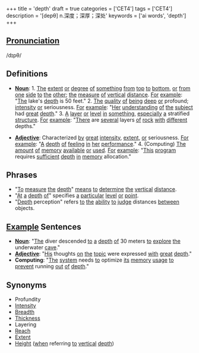 +++
title = 'depth'
draft = true
categories = ['CET4']
tags = ['CET4']
description = '[depθ] n.深度；深厚；深处'
keywords = ['ai words', 'depth']
+++

## [Pronunciation](/post/pronunciation/)
/dɪpθ/

## Definitions
- **[Noun](/post/noun/)**: 1. [The](/post/the/) [extent](/post/extent/) [or](/post/or/) [degree](/post/degree/) [of](/post/of/) [something](/post/something/) [from](/post/from/) [top](/post/top/) [to](/post/to/) [bottom](/post/bottom/), [or](/post/or/) [from](/post/from/) [one](/post/one/) [side](/post/side/) [to](/post/to/) [the](/post/the/) [other](/post/other/); [the](/post/the/) [measure](/post/measure/) [of](/post/of/) [vertical](/post/vertical/) [distance](/post/distance/). [For](/post/for/) [example](/post/example/): "[The](/post/the/) lake's [depth](/post/depth/) is 50 feet."
   2. [The](/post/the/) [quality](/post/quality/) [of](/post/of/) [being](/post/being/) [deep](/post/deep/) [or](/post/or/) profound; [intensity](/post/intensity/) [or](/post/or/) seriousness. [For](/post/for/) [example](/post/example/): "[Her](/post/her/) [understanding](/post/understanding/) [of](/post/of/) [the](/post/the/) [subject](/post/subject/) had [great](/post/great/) [depth](/post/depth/)."
   3. [A](/post/a/) [layer](/post/layer/) [or](/post/or/) [level](/post/level/) [in](/post/in/) [something](/post/something/), [especially](/post/especially/) [a](/post/a/) stratified [structure](/post/structure/). [For](/post/for/) [example](/post/example/): "[There](/post/there/) are [several](/post/several/) layers [of](/post/of/) [rock](/post/rock/) [with](/post/with/) [different](/post/different/) depths."

- **[Adjective](/post/adjective/)**: Characterized [by](/post/by/) [great](/post/great/) [intensity](/post/intensity/), [extent](/post/extent/), [or](/post/or/) seriousness. [For](/post/for/) [example](/post/example/): "[A](/post/a/) [depth](/post/depth/) [of](/post/of/) [feeling](/post/feeling/) [in](/post/in/) [her](/post/her/) [performance](/post/performance/)."
   4. (Computing) [The](/post/the/) [amount](/post/amount/) [of](/post/of/) [memory](/post/memory/) [available](/post/available/) [or](/post/or/) [used](/post/used/). [For](/post/for/) [example](/post/example/): "[This](/post/this/) [program](/post/program/) requires [sufficient](/post/sufficient/) [depth](/post/depth/) [in](/post/in/) [memory](/post/memory/) allocation."

## Phrases
- "[To](/post/to/) [measure](/post/measure/) [the](/post/the/) [depth](/post/depth/)" [means](/post/means/) [to](/post/to/) [determine](/post/determine/) [the](/post/the/) [vertical](/post/vertical/) [distance](/post/distance/).
- "[At](/post/at/) [a](/post/a/) [depth](/post/depth/) [of](/post/of/)" specifies [a](/post/a/) [particular](/post/particular/) [level](/post/level/) [or](/post/or/) [point](/post/point/).
- "[Depth](/post/depth/) perception" refers [to](/post/to/) [the](/post/the/) [ability](/post/ability/) [to](/post/to/) [judge](/post/judge/) distances [between](/post/between/) objects.

## [Example](/post/example/) Sentences
- **[Noun](/post/noun/)**: "[The](/post/the/) diver descended [to](/post/to/) [a](/post/a/) [depth](/post/depth/) [of](/post/of/) 30 meters [to](/post/to/) [explore](/post/explore/) [the](/post/the/) underwater [cave](/post/cave/)."
- **[Adjective](/post/adjective/)**: "[His](/post/his/) thoughts [on](/post/on/) [the](/post/the/) [topic](/post/topic/) were expressed [with](/post/with/) [great](/post/great/) [depth](/post/depth/)."
- **Computing**: "[The](/post/the/) [system](/post/system/) needs [to](/post/to/) optimize [its](/post/its/) [memory](/post/memory/) [usage](/post/usage/) [to](/post/to/) [prevent](/post/prevent/) running [out](/post/out/) [of](/post/of/) [depth](/post/depth/)."

## Synonyms
- Profundity
- [Intensity](/post/intensity/)
- [Breadth](/post/breadth/)
- [Thickness](/post/thickness/)
- Layering
- [Reach](/post/reach/)
- [Extent](/post/extent/)
- [Height](/post/height/) ([when](/post/when/) referring [to](/post/to/) [vertical](/post/vertical/) [depth](/post/depth/))
